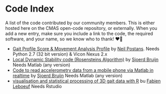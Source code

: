 # Code Index
A list of the code contributed by our community members. This is either hosted here on the CMAS open-code repository, or externally.
When you add a new entry, make sure you include a link to the code, the required software, and your name, so we know who to thank! :heart::clap:

- [Gait Profile Score & Movement Analysis Profile](https://github.com/cmasuki/open-code/tree/master/Code/Gait_profile_score) by [Neil Postans](https://github.com/npostans).
Needs Python 2.7 (32 bit version) & Vicon Nexus 2.x
- [Local Dynamic Stability code (Rosensteins Algorithm)](https://github.com/SjoerdBruijn/LocalDynamicStability) by [Sjoerd Bruijn](https://github.com/SjoerdBruijn) Needs Matlab (any version)
- [Code to read accelerometry data from a mobile phone via Matlab in realtime](https://github.com/SjoerdBruijn/StreamPhoneData) by [Sjoerd Bruijn](https://github.com/SjoerdBruijn) Needs Matlab (any version)
- [visualisation and statistical processing of 3D gait data with R](https://github.com/pyCGM2/rCGM2) bu [Fabien Leboeuf](https://github.com/pyCGM2/rCGM2) Needs Rstudio
